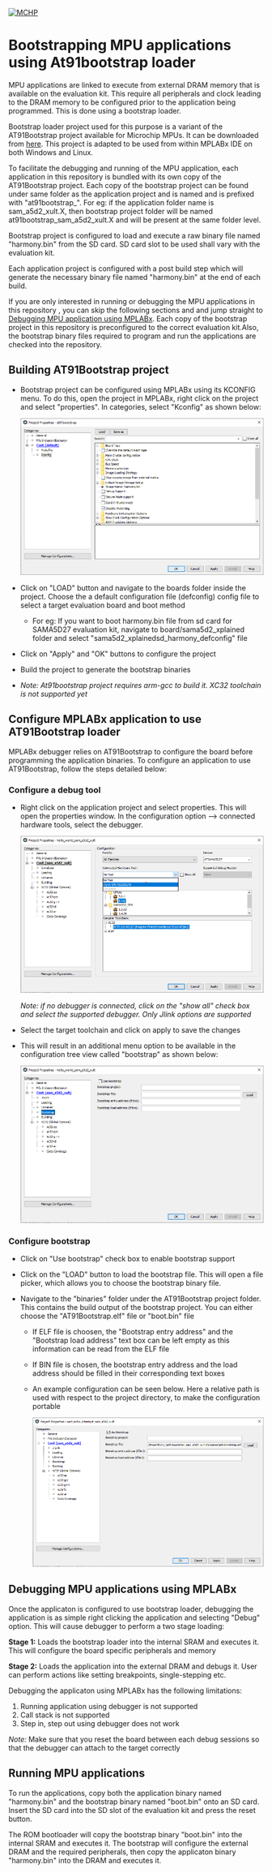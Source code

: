 [![MCHP](https://www.microchip.com/ResourcePackages/Microchip/assets/dist/images/logo.png)](https://www.microchip.com)

# Bootstrapping MPU applications using At91bootstrap loader

MPU applications are linked to execute from external DRAM memory that is available on the evaluation kit. This require all peripherals and clock leading to the DRAM memory to be configured prior to the application being programmed. This is done using a bootstrap loader.

Bootstrap loader project used for this purpose is a variant of the AT91Bootstrap project available for Microchip MPUs. It can be downloaded from [here](https://github.com/linux4sam/at91bootstrap/tree/at91bootstrap-3.x-mplabx). This project is adapted to be used from within MPLABx IDE on both Windows and Linux.

To facilitate the debugging and running of the MPU application, each application in this repository is bundled with its own copy of the AT91Bootstrap project. Each copy of the bootstrap project can be found under same folder as the application project and is named and is prefixed with "at91bootstrap_". For eg: if the application folder name is sam_a5d2_xult.X, then bootstrap project folder will be named at91bootstrap_sam_a5d2_xult.X and will be present at the same folder level.

Bootstrap project is configured to load and execute a raw binary file named "harmony.bin" from the SD card. SD card slot to be used shall vary with the evaluation kit.

Each application project is configured with a post build step which will generate the necessary binary file named "harmony.bin" at the end of each build.

If you are only interested in running or debugging the MPU applications in this repository , you can skip the following sections and  and jump straight to [Debugging MPU application using MPLABx](#debugging-mpu-applications-using-mplabx). Each copy of the bootstrap project in this repository is preconfigured to the correct evaluation kit.Also, the bootstrap binary files required to program and run the  applications are checked into the repository.

## Building AT91Bootstrap project

- Bootstrap project can be configured using MPLABx using its KCONFIG menu. To do this, open the project in MPLABx, right click on the project and select  "properties". In categories, select "Kconfig" as shown below:

    ![kconfig](images/kconfig_a5d2.png)

- Click on "LOAD" button and navigate to the boards folder inside the project. Choose the a  default configuration file (defconfig) config file to select a target evaluation board and boot method
  - For eg: If you want to boot harmony.bin file from sd card for SAMA5D27 evaluation kit, navigate to board/sama5d2_xplained folder and select "sama5d2_xplainedsd_harmony_defconfig" file

- Click on "Apply" and "OK" buttons to configure the project

- Build the project to generate the bootstrap binaries

- *Note: At91bootstrap project requires arm-gcc to build it. XC32 toolchain is not supported yet*

## Configure MPLABx application to use AT91Bootstrap loader

MPLABx debugger relies on AT91Bootstrap to configure the board before programming the application binaries. To configure an application to use AT91Bootstrap, follow the steps detailed below:

### Configure a debug tool

- Right click on the application project and select properties. This will open the properties window. In the configuration option --> connected hardware tools, select the debugger.

    ![select_debugger](images/select_debug_a5d2.png)

    *Note: if no debugger is connected, click on the "show all" check box and select the supported debugger. Only Jlink options are supported*

- Select the target toolchain and click on apply to save the changes

- This will result in an additional menu option to be available in the configuration tree view called "bootstrap" as shown below:

    ![show_bootstrap](images/debug_bootstrap_a5d2.png)

### Configure bootstrap

- Click on "Use bootstrap" check box to enable bootstrap support

- Click on the "LOAD" button to load the bootstrap file. This will open a file picker, which allows you to choose the bootstrap binary file.

- Navigate to the "binaries" folder under the AT91Bootstrap project folder. This contains the build output of the  bootstrap project. You can either choose the "AT91Bootstrap.elf" file or "boot.bin" file
  - If ELF file is choosen, the "Bootstrap entry address" and the "Bootstrap load address" text box can be left empty as this information can be read from the ELF file
  - If BIN file is chosen, the bootstrap entry address and the load address should be filled in their corresponding text boxes
  - An example configuration can be seen below. Here a relative path is used with respect to the project directory, to make the configuration portable

      ![configured_bootstrap](images/configured_bootstrap_a5d2.png)

## Debugging MPU applications using MPLABx

Once the applicaton is configured to use bootstrap loader, debugging the application is as simple right clicking the application and selecting "Debug" option. This will cause debugger to perform a two stage loading:

**Stage 1:** Loads the bootstrap loader into the internal SRAM and executes it. This will configure the board specific peripherals and memory

**Stage 2:** Loads the application into the external DRAM and debugs it. User can perform actions like setting breakpoints, single-stepping etc.

Debugging the applicaton using MPLABx has the following limitations:

1. Running application using debugger is not supported
2. Call stack is not supported
3. Step in, step out using debugger does not work

*Note:* Make sure that you reset the board between each debug sessions so that the debugger can attach to the target correctly

## Running MPU applications

To run the applications, copy both the application binary named "harmony.bin" and the bootstrap binary named "boot.bin" onto an SD card. Insert the SD card into the SD slot of the evaluation kit and press the reset button.

The ROM bootloader will copy the bootstrap binary "boot.bin" into the internal SRAM and executes it. The bootstrap will configure the external DRAM and the required peripherals, then copy the applicaton binary "harmony.bin" into the DRAM and executes it.
